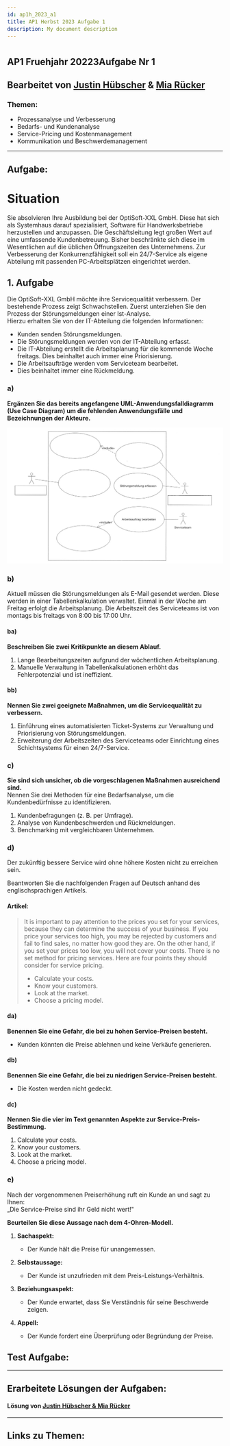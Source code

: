 ```yaml
---
id: ap1h_2023_a1
title: AP1 Herbst 2023 Aufgabe 1
description: My document description
---
```


#
## AP1 Fruehjahr 20223Aufgabe Nr 1

## Bearbeitet von [Justin Hübscher](<../../../user/Auszubildende Holldack/huebscher.md>) & [Mia Rücker](<../../../user/Auszubildende Michel/ruecker.md>)

### Themen:

* Prozessanalyse und Verbesserung
* Bedarfs- und Kundenanalyse
* Service-Pricing und Kostenmanagement
* Kommunikation und Beschwerdemanagement

----

## Aufgabe:

# Situation

Sie absolvieren Ihre Ausbildung bei der OptiSoft-XXL GmbH. Diese hat sich als Systemhaus darauf spezialisiert, Software für Handwerksbetriebe herzustellen und anzupassen. Die Geschäftsleitung legt großen Wert auf eine umfassende Kundenbetreuung. Bisher beschränkte sich diese im Wesentlichen auf die üblichen Öffnungszeiten des Unternehmens. Zur Verbesserung der Konkurrenzfähigkeit soll ein 24/7-Service als eigene Abteilung mit passenden PC-Arbeitsplätzen eingerichtet werden.

## 1. Aufgabe

Die OptiSoft-XXL GmbH möchte ihre Servicequalität verbessern. Der bestehende Prozess zeigt Schwachstellen. Zuerst unterziehen Sie den Prozess der Störungsmeldungen einer Ist-Analyse.  
Hierzu erhalten Sie von der IT-Abteilung die folgenden Informationen:

- Kunden senden Störungsmeldungen.  
- Die Störungsmeldungen werden von der IT-Abteilung erfasst.  
- Die IT-Abteilung erstellt die Arbeitsplanung für die kommende Woche freitags. Dies beinhaltet auch immer eine Priorisierung.  
- Die Arbeitsaufträge werden vom Serviceteam bearbeitet.  
- Dies beinhaltet immer eine Rückmeldung.  

### a)  
**Ergänzen Sie das bereits angefangene UML-Anwendungsfalldiagramm (Use Case Diagram) um die fehlenden Anwendungsfälle und Bezeichnungen der Akteure.**  

![AP1 Herbst 2023 Aufgabe 1a](/img/AP1/2023/ap1h_2023/AP1_2023_Herbst_Aufgabe1a.png)

### b)  
Aktuell müssen die Störungsmeldungen als E-Mail gesendet werden. Diese werden in einer Tabellenkalkulation verwaltet. Einmal in der Woche am Freitag erfolgt die Arbeitsplanung. Die Arbeitszeit des Serviceteams ist von montags bis freitags von 8:00 bis 17:00 Uhr.

#### ba)  
**Beschreiben Sie zwei Kritikpunkte an diesem Ablauf.**  
1. Lange Bearbeitungszeiten aufgrund der wöchentlichen Arbeitsplanung.  
2. Manuelle Verwaltung in Tabellenkalkulationen erhöht das Fehlerpotenzial und ist ineffizient.  

#### bb)  
**Nennen Sie zwei geeignete Maßnahmen, um die Servicequalität zu verbessern.**  
1. Einführung eines automatisierten Ticket-Systems zur Verwaltung und Priorisierung von Störungsmeldungen.  
2. Erweiterung der Arbeitszeiten des Serviceteams oder Einrichtung eines Schichtsystems für einen 24/7-Service.  

### c)  
**Sie sind sich unsicher, ob die vorgeschlagenen Maßnahmen ausreichend sind.**  
Nennen Sie drei Methoden für eine Bedarfsanalyse, um die Kundenbedürfnisse zu identifizieren.  
1. Kundenbefragungen (z. B. per Umfrage).  
2. Analyse von Kundenbeschwerden und Rückmeldungen.  
3. Benchmarking mit vergleichbaren Unternehmen.  

### d)  
Der zukünftig bessere Service wird ohne höhere Kosten nicht zu erreichen sein.  

Beantworten Sie die nachfolgenden Fragen auf Deutsch anhand des englischsprachigen Artikels.  

#### Artikel:  
> It is important to pay attention to the prices you set for your services, because they can determine the success of your business. If you price your services too high, you may be rejected by customers and fail to find sales, no matter how good they are. On the other hand, if you set your prices too low, you will not cover your costs. There is no set method for pricing services. Here are four points they should consider for service pricing.  
> - Calculate your costs.  
> - Know your customers.  
> - Look at the market.  
> - Choose a pricing model.  

#### da)  
**Benennen Sie eine Gefahr, die bei zu hohen Service-Preisen besteht.**  
- Kunden könnten die Preise ablehnen und keine Verkäufe generieren.  

#### db)  
**Benennen Sie eine Gefahr, die bei zu niedrigen Service-Preisen besteht.**  
- Die Kosten werden nicht gedeckt.  

#### dc)  
**Nennen Sie die vier im Text genannten Aspekte zur Service-Preis-Bestimmung.**  
1. Calculate your costs.  
2. Know your customers.  
3. Look at the market.  
4. Choose a pricing model.  

### e)  
Nach der vorgenommenen Preiserhöhung ruft ein Kunde an und sagt zu Ihnen:  
„Die Service-Preise sind ihr Geld nicht wert!"  

**Beurteilen Sie diese Aussage nach dem 4-Ohren-Modell.**  

1. **Sachaspekt:**  
   - Der Kunde hält die Preise für unangemessen.  

2. **Selbstaussage:**  
   - Der Kunde ist unzufrieden mit dem Preis-Leistungs-Verhältnis.  

3. **Beziehungsaspekt:**  
   - Der Kunde erwartet, dass Sie Verständnis für seine Beschwerde zeigen.  

4. **Appell:**  
   - Der Kunde fordert eine Überprüfung oder Begründung der Preise.  


## Test Aufgabe:


----

## Erarbeitete Lösungen der Aufgaben:

#### Lösung von [Justin Hübscher & Mia Rücker](solution/ap1h_2023_a1_solution.md)

----

## Links zu Themen:
